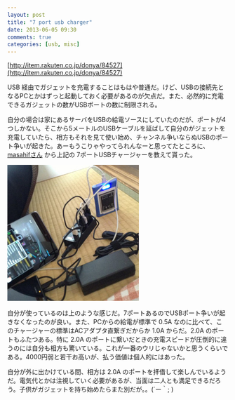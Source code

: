 ```yaml
---
layout: post
title: "7 port usb charger"
date: 2013-06-05 09:30
comments: true
categories: [usb, misc]
---
```

[http://item.rakuten.co.jp/donya/84527](http://item.rakuten.co.jp/donya/84527)

USB 経由でガジェットを充電することはもはや普通だ。けど、USBの接続先となるPCとかはずっと起動しておく必要があるのが欠点だ。また、必然的に充電できるガジェットの数がUSBポートの数に制限される。

自分の場合は家にあるサーバをUSBの給電ソースにしていたのだが、ポートが4つしかない。そこから5メートルのUSBケーブルを延ばして自分のがジェットを充電していたら、相方もそれを見て使い始め、チャンネル争いならぬUSBのポート争いが起きた。あーもうこりゃやってられんなーと思ってたところに、[masahifさん](https://twitter.com/masahif2) から上記の 7ポートUSBチャージャーを教えて貰った。

![usb charger image](/images/usb_charger_image.jpg)

自分が使っているのは上のような感じだ。7ポートあるのでUSBポート争いが起きなくなったのが良い。また、PCからの給電が標準で 0.5A なのに比べて、このチャージャーの標準はACアダプタ直繋ぎだからか 1.0A からだ。2.0A のポートもふたつある。特に 2.0A のポートに繋いだときの充電スピードが圧倒的に違うのには自分も相方も驚いている。これが一番のウリじゃないかと思うくらいである。4000円弱と若干お高いが、払う価値は個人的にはあった。

自分が外に出かけている間、相方は 2.0A のポートを拝借して楽しんでいるようだ。電気代とかは注視していく必要があるが、当面は二人とも満足できるだろう。子供がガジェットを持ち始めたらまた別だが。。(´ー｀; )
